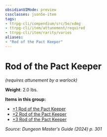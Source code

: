```yaml
---
obsidianUIMode: preview
cssclasses: json5e-item
tags:
- ttrpg-cli/compendium/src/5e/xdmg
- ttrpg-cli/item/attunement/required
- ttrpg-cli/item/rarity/varies
aliases: 
- "Rod of the Pact Keeper"
---
```

# Rod of the Pact Keeper
*(requires attunement by a warlock)*  


**Weight**: 2.0 lbs.

**Items in this group:**

- [+1 Rod of the Pact Keeper](3-Compendium/items/1-rod-of-the-pact-keeper-xdmg.md)
- [+2 Rod of the Pact Keeper](3-Compendium/items/2-rod-of-the-pact-keeper-xdmg.md)
- [+3 Rod of the Pact Keeper](3-Compendium/items/3-rod-of-the-pact-keeper-xdmg.md)

*Source: Dungeon Master's Guide (2024) p. 301*
